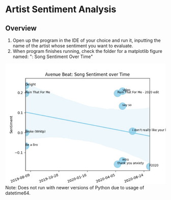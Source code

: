 # Artist Sentiment Analysis
## Overview

1. Open up the program in the IDE of your choice and
run it, inputting the name of the artist whose sentiment you want
to evaluate.
2. When program finishes running, check the folder for
a matplotlib figure named: "<Artist-Name>: Song Sentiment Over Time"
<img src="Visualizations/Avenue Beat: Song Sentiment over Time.jpeg"/>
Note: Does not run with newer versions of Python due to usage of datetime64.
